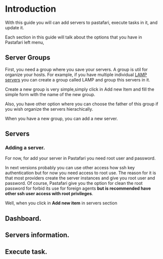 # Introduction

With this guide you will can add servers to pastafari, execute tasks in it, and update it.

Each section in this guide will talk about the options that you have in Pastafari left menu,

## Server Groups

First, you need a group where you save your servers. A group is util for organize your hosts. For example, if you have multiple individual [LAMP servers](https://en.wikipedia.org/wiki/LAMP_(software_bundle)) you can create a group called LAMP and group this servers in it. 

Create a new group is very simple,simply click in Add new Item and fill the simple form with the name of the new group.

Also, you have other option where you can choose the father of this group if you wish organize the servers hierachically.

When you have a new group, you can add a new server.

## Servers

### Adding a server.

For now, for add your server in Pastafari you need root user and password. 

In next versions probably you can use other access how ssh key authentication but for now you need access to root use. The reason for it is that most providers create the server instances and give you root user and password. Of course, Pastafari give you the option for clean the root password for forbid its use for foreign agents **but is recommended have other ssh user access with root privileges**.

Well, when you click in **Add new item** in servers section 

## Dashboard.

## Servers information.

## Execute task.
